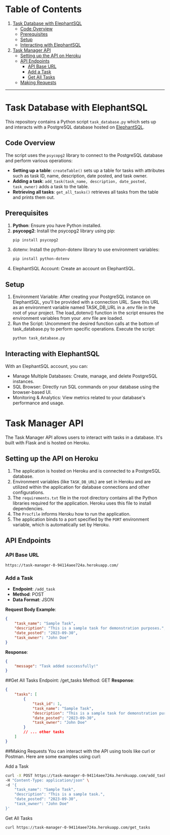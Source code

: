 # Table of Contents
1. [Task Database with ElephantSQL](#task-database-with-elephantsql)
   - [Code Overview](#code-overview)
   - [Prerequisites](#prerequisites)
   - [Setup](#setup)
   - [Interacting with ElephantSQL](#interacting-with-elephantsql)
2. [Task Manager API](#task-manager-api)
   - [Setting up the API on Heroku](#setting-up-the-api-on-heroku)
   - [API Endpoints](#api-endpoints)
      - [API Base URL](#api-base-url)
      - [Add a Task](#add-a-task)
      - [Get All Tasks](#get-all-tasks)
   - [Making Requests](#making-requests)

---

# Task Database with ElephantSQL

This repository contains a Python script `task_database.py` which sets up and interacts with a PostgreSQL database hosted on [ElephantSQL](https://www.elephantsql.com/).

## Code Overview

The script uses the `psycopg2` library to connect to the PostgreSQL database and perform various operations:

- **Setting up a table**: `createTable()` sets up a table for tasks with attributes such as task ID, name, description, date posted, and task owner.
- **Adding a task**: `add_task(task_name, description, date_posted, task_owner)` adds a task to the table.
- **Retrieving all tasks**: `get_all_tasks()` retrieves all tasks from the table and prints them out.

## Prerequisites

1. **Python**: Ensure you have Python installed.
2. **psycopg2**: Install the psycopg2 library using pip:
   ```bash
   pip install psycopg2
   ```
3. dotenv: Install the python-dotenv library to use environment variables:
    ```bash
    pip install python-dotenv
    ```
4. ElephantSQL Account: Create an account on ElephantSQL.

## Setup
1. Environment Variable:
After creating your PostgreSQL instance on ElephantSQL, you'll be provided with a connection URL.
Save this URL as an environment variable named TASK_DB_URL in a .env file in the root of your project.
The load_dotenv() function in the script ensures the environment variables from your .env file are loaded.
2. Run the Script:
Uncomment the desired function calls at the bottom of task_database.py to perform specific operations.
Execute the script:
    ```bash
    python task_database.py
    ```

## Interacting with ElephantSQL
With an ElephantSQL account, you can:

- Manage Multiple Databases: Create, manage, and delete PostgreSQL instances.
- SQL Browser: Directly run SQL commands on your database using the browser-based UI.
- Monitoring & Analytics: View metrics related to your database's performance and usage.

# Task Manager API

The Task Manager API allows users to interact with tasks in a database. It's built with Flask and is hosted on Heroku.

## Setting up the API on Heroku

1. The application is hosted on Heroku and is connected to a PostgreSQL database.
2. Environment variables (like `TASK_DB_URL`) are set in Heroku and are utilized within the application for database connections and other configurations.
3. The `requirements.txt` file in the root directory contains all the Python libraries required for the application. Heroku uses this file to install dependencies.
4. The `Procfile` informs Heroku how to run the application.
5. The application binds to a port specified by the `PORT` environment variable, which is automatically set by Heroku.

## API Endpoints 
### API Base URL 
```https://task-manager-0-94114aee724a.herokuapp.com/```
### Add a Task

- **Endpoint**: `/add_task`
- **Method**: POST
- **Data Format**: JSON

**Request Body Example**:
```json
{
    "task_name": "Sample Task",
    "description": "This is a sample task for demonstration purposes.",
    "date_posted": "2023-09-30",
    "task_owner": "John Doe"
}
```
**Response**:
```json
{
    "message": "Task added successfully!"
}
```
##Get All Tasks
Endpoint: /get_tasks
Method: GET
**Response**:
```json
{
    "tasks": [
        {
            "task_id": 1,
            "task_name": "Sample Task",
            "description": "This is a sample task for demonstration purposes.",
            "date_posted": "2023-09-30",
            "task_owner": "John Doe"
        }
        // ... other tasks
    ]
}
```
##Making Requests
You can interact with the API using tools like curl or Postman. Here are some examples using curl:

Add a Task
```bash
curl -X POST https://task-manager-0-94114aee724a.herokuapp.com/add_task \
-H "Content-Type: application/json" \
-d '{
    "task_name": "Sample Task",
    "description": "This is a sample task.",
    "date_posted": "2023-09-30",
    "task_owner": "John Doe"
}'
```
Get All Tasks
```bash
curl https://task-manager-0-94114aee724a.herokuapp.com/get_tasks
```
